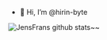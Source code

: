 - 👋 Hi, I’m @hirin-byte

<!---
hirin-byte/hirin-byte is a ✨ special ✨ repository because its `README.md` (this file) appears on your GitHub profile.
You can click the Preview link to take a look at your changes.
--->

![JensFrans github stats](https://github-readme-stats.vercel.app/api?username=hirin-byte&show_icons=true&hide_border=true)~~

